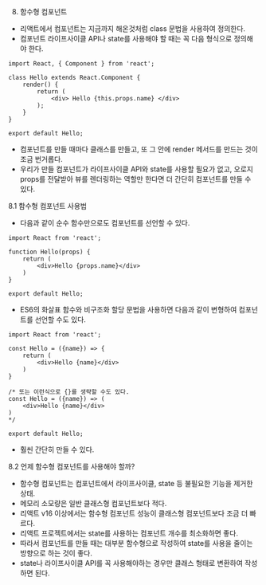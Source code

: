 8. 함수형 컴포넌트

- 리액트에서 컴포넌트는 지금까지 해온것처럼 class 문법을 사용하여 정의한다.
- 컴포넌트 라이프사이클 API나 state를 사용해야 할 때는 꼭 다음 형식으로 정의해야 한다.
```
import React, { Component } from 'react';

class Hello extends React.Component {
	render() {
		return (
			<div> Hello {this.props.name} </div>
		);	
	}
}

export default Hello;
```
- 컴포넌트를 만들 때마다 클래스를 만들고, 또 그 안에 render 메서드를 만드는 것이 조금 번거롭다.
- 우리가 만들 컴포넌트가 라이프사이클 API와 state를 사용할 필요가 없고, 오로지 props를 전달받아 뷰를 렌더링하는 역할만 한다면 더 간단히 컴포넌트를 만들 수 있다.


8.1 함수형 컴포넌트 사용법

- 다음과 같이 순수 함수만으로도 컴포넌트를 선언할 수 있다.
```
import React from 'react';

function Hello(props) {
	return (
		<div>Hello {props.name}</div>
	)
}

export default Hello;
```

- ES6의 화살표 함수와 비구조화 할당 문법을 사용하면 다음과 같이 변형하여 컴포넌트를 선언할 수도 있다.
```
import React from 'react';

const Hello = ({name}) => {
	return (
		<div>Hello {name}</div>
	)
}

/* 또는 이런식으로 {}를 생략할 수도 있다.
const Hello = ({name}) => (
	<div>Hello {name}</div>
)
*/

export default Hello;
```
- 훨씬 간단히 만들 수 있다.


8.2 언제 함수형 컴포넌트를 사용해야 할까?

- 함수형 컴포넌트는 컴포넌트에서 라이프사이클, state 등 불필요한 기능을 제거한 상태.
- 메모리 소모량은 일반 클래스형 컴포넌트보다 적다.
- 리액트 v16 이상에서는 함수형 컴포넌트 성능이 클래스형 컴포넌트보다 조금 더 빠르다.
- 리액트 프로젝트에서는 state를 사용하는 컴포넌트 개수를 최소화하면 좋다.
- 따라서 컴포넌트를 만들 때는 대부분 함수형으로 작성하여 state를 사용을 줄이는 방향으로 하는 것이 좋다.
- state나 라이프사이클 API를 꼭 사용해야하는 경우만 클래스 형태로 변환하여 작성하면 된다.


